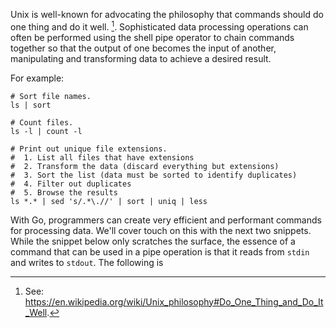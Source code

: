 
Unix is well-known for advocating the philosophy that commands should do one thing and do it well. [^1]. Sophisticated data processing operations can often be performed using the shell pipe operator to chain commands together so that the output of one becomes the input of another, manipulating and transforming data to achieve a desired result.

For example:

```
# Sort file names.
ls | sort

# Count files.
ls -l | count -l

# Print out unique file extensions.
#  1. List all files that have extensions
#  2. Transform the data (discard everything but extensions)
#  3. Sort the list (data must be sorted to identify duplicates)
#  4. Filter out duplicates
#  5. Browse the results
ls *.* | sed 's/.*\.//' | sort | uniq | less
```

With Go, programmers can create very efficient and performant commands for processing data. We'll cover touch on this with the next two snippets.
While the snippet below only scratches the surface, the essence of a command that can be used in a pipe operation is that it reads from `stdin` and writes to `stdout`. The following is 



[^1]: See: https://en.wikipedia.org/wiki/Unix_philosophy#Do_One_Thing_and_Do_It_Well.

